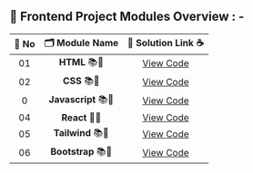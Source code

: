 ## 🧩 Frontend Project Modules Overview : -

| 🔢 **No** | 🗂️ **Module Name**                | 🔗 **Solution Link** ☕ |
|:--------:|:----------------------------------:|:----------------------:|
| 01       | **HTML** 📚🔢     | [View Code](https://github.com/Sangram03/Hackthons-Ideas-used/tree/main/Frontend/Html) |
| 02       | **CSS** 📚🔢     | [View Code](https://github.com/Sangram03/Hackthons-Ideas-used/tree/main/Frontend/Css) |
| 0       | **Javascript** 📚🔢     | [View Code](https://github.com/Sangram03/Hackthons-Ideas-used/tree/main/Frontend/Javascript) |
| 04       | **React** 🧠🔧                    | [View Code](https://github.com/Sangram03/Hackthons-Ideas-used/tree/main/Frontend/React) |
| 05       | **Tailwind** 📚🔢     | [View Code](https://github.com/Sangram03/Hackthons-Ideas-used/tree/main/Frontend/Tailwind) |
| 06       | **Bootstrap** 📚🔢     | [View Code](https://github.com/Sangram03/Hackthons-Ideas-used/tree/main/Frontend/BootStrap) |


